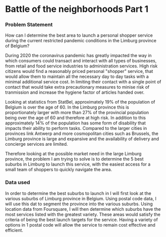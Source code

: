 # Battle of the neighborhoods Part 1

### Problem Statement

How can I determine the best area to launch a personal shopper service during the current restricted pandemic conditions in the Limburg province of Belgium?

During 2020 the coronavirus pandemic has greatly impacted the way in which consumers could transact and interact with all types of businesses, from retail and food service industries to administration services. High risk citizens would find a reasonably priced personal "shopper" service, that would allow them to maintain all the necessary day to day tasks with a minimal additional service cost. In limiting their contact with a single point of contact that would take extra precautionary measures to minise risk of tranmission and increase the hygiene factor of articles handed over.

Looking at statistics from StatBel, approximately 19% of the population of Belgium is over the age of 60. In the Limburg province this is proportionately larger with more than 27% of the provincial population being over the age of 60 and therefore at high risk. In addition to this approximately 14% of the population has some form of disability that impacts their ability to perform tasks. Compared to the larger cities in provinces link Antwerp and more cosmopolitan cities such as Brussels, the Limburg province is large and expansive and the availability of delivery and concierge services are limited. 

Therefore looking at the possible market need in the large Limburg province, the problem I am trying to solve is to determine the 5 best suburbs in Limburg to launch this service, with the easiest access for a small team of shoppers to quickly navigate the area. 

### Data used

In order to determine the best suburbs to launch in I will first look at the various suburbs of Limburg province in Belgium. Using postal code data, I will use this dat to segment the province into the various suburbs. Using location data from Foursquare, I will then determine which suburbs have the most services listed with the greatest variety. These areas would satisfy the criteria of being the best launch targets for the service. Having a variety of options in 1 postal code will allow the service to remain cost effective and efficient. 

